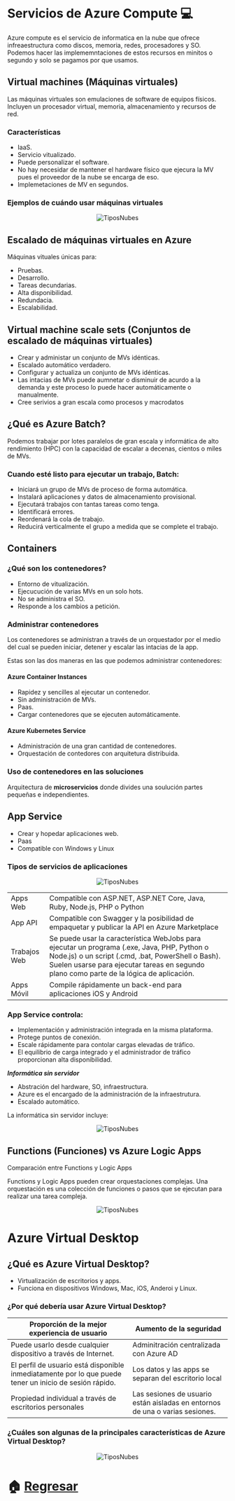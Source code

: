 # Servicios de Azure Compute :computer:

Azure compute es el servicio de informatica en la nube que ofrece infreaestructura como discos, memoria, redes, procesadores y SO. Podemos hacer las implememntaciones de estos recursos en minitos o segundo y solo se pagamos por que usamos.

## Virtual machines (Máquinas virtuales)

Las máquinas virtuales son emulaciones de software de equipos físicos. Incluyen un procesador virtual, memoria, almacenamiento y recursos de red.

### Características 
* IaaS. 
* Servicio vitualizado.
* Puede personalizar el software. 
* No hay necesidar de mantener el hardware físico que ejecura la MV pues el proveedor de la nube se encarga de eso.
* Implemetaciones de MV en segundos. 

### Ejemplos de cuándo usar máquinas virtuales
<p align="center"> 
    <strong></strong>
    <img alt="TiposNubes" src="../Imagenes/Uso_MVs.png"
    <strong></strong>
</p>

## Escalado de máquinas virtuales en Azure

Máquinas vituales únicas para: 
* Pruebas.
* Desarrollo. 
* Tareas decundarias.
* Alta disponibilidad. 
* Redundacia. 
* Escalabilidad. 
  
## Virtual machine scale sets (Conjuntos de escalado de máquinas virtuales)

* Crear y administar un conjunto de MVs idénticas. 
* Escalado automático verdadero. 
* Configurar y actualiza un conjunto de MVs idénticas. 
* Las intacias de MVs puede aumnetar o disminuir de acurdo a la demanda y este proceso lo puede hacer automáticamente o manualmente.
* Cree serivios a gran escala como procesos y macrodatos  
  
## ¿Qué es Azure Batch?

Podemos trabajar por lotes paralelos de gran escala y informática de alto rendimiento (HPC) con la capacidad de escalar a decenas, cientos o miles de MVs.

### Cuando esté listo para ejecutar un trabajo, Batch:
* Iniciará un grupo de MVs de proceso de forma automática.
* Instalará aplicaciones y datos de almacenamiento provisional.
* Ejecutará trabajos con tantas tareas como tenga.
* Identificará errores.
* Reordenará la cola de trabajo.
* Reducirá verticalmente el grupo a medida que se complete el trabajo.

## Containers 

### ¿Qué son los contenedores?

* Entorno de vitualización. 
* Ejecucución de varias MVs en un solo hots.
* No se administra el SO.
* Responde a los cambios a petición.

### Administrar contenedores
Los contenedores se administran a través de un orquestador por el medio del cual se pueden iniciar, detener y escalar las intacias de la app.

Estas son las dos maneras en las que podemos administrar contenedores:

#### Azure Container Instances
* Rapidez y sencilles al ejecutar un contenedor.
* Sin administración de MVs.
* Paas.
* Cargar contenedores que se ejecuten automáticamente.

#### Azure Kubernetes Service
* Administración de una gran cantidad de contenedores.
* Orquestación de contedores con arquitetura distribuida.
  
### Uso de contenedores en las soluciones
 Arquitectura de **microservicios** donde divides una soulución partes pequeñas e independientes.

## App Service

* Crear y hopedar aplicaciones web.
* Paas
* Compatible con Windows y Linux
  
 ### Tipos de servicios de aplicaciones 

<p align="center"> 
    <strong></strong>
    <img alt="TiposNubes" src="../Imagenes/APPs_services.png"
    <strong></strong>
</p>


| ||
|-------------------------------------------------------------------------- | --------------- |
| Apps Web    | Compatible con ASP.NET, ASP.NET Core, Java, Ruby, Node.js, PHP o Python|  
| App API|  Compatible con Swagger y la posibilidad de empaquetar y publicar la API en Azure Marketplace |
| Trabajos Web |Se puede usar la característica WebJobs para ejecutar un programa (.exe, Java, PHP, Python o Node.js) o un script (.cmd, .bat, PowerShell o Bash). Suelen usarse para ejecutar tareas en segundo plano como parte de la lógica de aplicación.|
| Apps Móvil| Compile rápidamente un back-end para aplicaciones iOS y Android|


### App Service controla:
* Implementación y administración integrada en la misma plataforma.
* Protege puntos de conexión.
* Escale rápidamente para contolar cargas elevadas de tráfico.
* El equilibrio de carga integrado y el administrador de tráfico proporcionan alta disponibilidad.


***Informática sin servidor*** 
* Abstración del hardware, SO, infraestructura.
* Azure es el encargado de la administración de la infraestrutura. 
* Escalado automático. 

La informática sin servidor incluye:
<p align="center"> 
    <strong></strong>
    <img alt="TiposNubes" src="../Imagenes/Sin_servidor.png"
    <strong></strong>
</p>

## Functions (Funciones)  vs  Azure Logic Apps

Comparación entre Functions y Logic Apps

Functions y Logic Apps pueden crear orquestaciones complejas. Una orquestación es una colección de funciones o pasos que se ejecutan para realizar una tarea compleja.

<p align="center"> 
    <strong></strong>
    <img alt="TiposNubes" src="../Imagenes/Funtions_and_Logic.png"
    <strong></strong>
</p>


# Azure Virtual Desktop

## ¿Qué es Azure Virtual Desktop?

* Virtualización de escritorios y apps.
* Funciona en dispositivos Windows, Mac, iOS, Anderoi y Linux.


### ¿Por qué debería usar Azure Virtual Desktop?


|**Proporción de la mejor experiencia de usuario** |**Aumento de la seguridad**|
|-------------------------------------------------------------------------- | --------------- |
|Puede usarlo desde cualquier dispositivo a través de Internet.    | Adminitración centralizada con Azure AD|  
|El perfil de usuario está disponible inmediatamente por lo que puede tener un inicio de sesión rápido.    | Los datos y las apps se separan del escritorio local| 
|Propiedad individual a través de escritorios personales     | Las sesiones de usuario están aisladas en entornos de una o varias sesiones.| 

### ¿Cuáles son algunas de la principales características de Azure Virtual Desktop?


<p align="center"> 
    <strong></strong>
    <img alt="TiposNubes" src="../Imagenes/Vitual_desktop.png"
    <strong></strong>
</p>

# :house: [Regresar](https://github.com/JazminQuino/SummerCloud-Grupo-2/blob/main/contenido/semana_dos.md)
